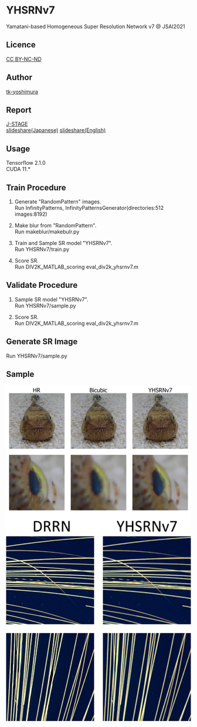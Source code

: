 # YHSRNv7
 Yamatani-based Homogeneous Super Resolution Network v7 @ JSAI2021

## Licence
[CC BY-NC-ND](https://github.com/tk-yoshimura/JSAI2021_YHSRNv7/blob/main/LICENSE)

## Author
[tk-yoshimura](https://github.com/tk-yoshimura)

## Report
[J-STAGE](https://www.jstage.jst.go.jp/article/pjsai/JSAI2021/0/JSAI2021_4G2GS2k05/_article/-char/ja/)  
[slideshare(Japanese)](https://www.slideshare.net/TakumaYoshimura2/jsai2021-4g2gs2k05-yamatani-activation)
[slideshare(English)](https://www.slideshare.net/TakumaYoshimura2/jsai-2021-4g2gs2k05-homogeneous-responsive-activation-function-yamatani-activation-and-application-to-singleimage-superresolution)

## Usage
Tensorflow 2.1.0  
CUDA 11.*

## Train Procedure

1. Generate "RandomPattern" images.  
Run InfinityPatterns, InfinityPatternsGenerator(directories:512 images:8192)

2. Make blur from "RandomPattern".  
Run makeblur/makebulr.py

3. Train and Sample SR model "YHSRNv7".  
Run YHSRNv7/train.py

4. Score SR.  
Run DIV2K\_MATLAB\_scoring eval_div2k_yhsrnv7.m

## Validate Procedure

1. Sample SR model "YHSRNv7".  
Run YHSRNv7/sample.py

2. Score SR.  
Run DIV2K\_MATLAB\_scoring eval_div2k_yhsrnv7.m

## Generate SR Image

Run YHSRNv7/sample.py

## Sample

![fish](https://github.com/tk-yoshimura/JSAI2021_YHSRNv7/blob/main/images/fish.svg)  
![fireworks](https://github.com/tk-yoshimura/JSAI2021_YHSRNv7/blob/main/images/fireworks.png)